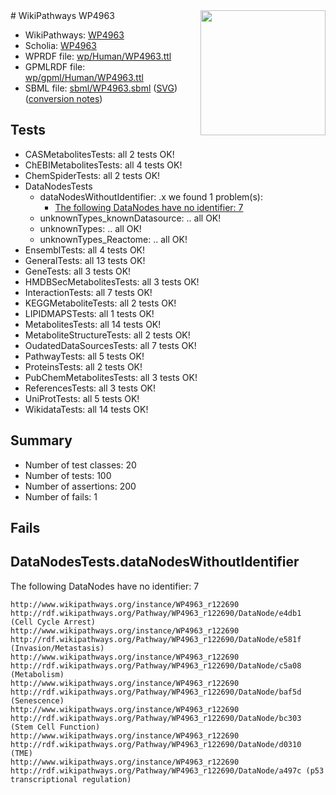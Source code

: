 <img style="float: right; width: 200px" src="../logo.png" />
# WikiPathways WP4963

* WikiPathways: [WP4963](https://identifiers.org/wikipathways:WP4963)
* Scholia: [WP4963](https://scholia.toolforge.org/wikipathways/WP4963)
* WPRDF file: [wp/Human/WP4963.ttl](../wp/Human/WP4963.ttl)
* GPMLRDF file: [wp/gpml/Human/WP4963.ttl](../wp/gpml/Human/WP4963.ttl)
* SBML file: [sbml/WP4963.sbml](../sbml/WP4963.sbml) ([SVG](../sbml/WP4963.svg)) ([conversion notes](../sbml/WP4963.txt))

## Tests
* CASMetabolitesTests: all 2 tests OK!
* ChEBIMetabolitesTests: all 4 tests OK!
* ChemSpiderTests: all 2 tests OK!
* DataNodesTests
    * dataNodesWithoutIdentifier: .x we found 1 problem(s):
        * [The following DataNodes have no identifier: 7](#d2d32fa6)
    * unknownTypes_knownDatasource: .. all OK!
    * unknownTypes: .. all OK!
    * unknownTypes_Reactome: .. all OK!
* EnsemblTests: all 4 tests OK!
* GeneralTests: all 13 tests OK!
* GeneTests: all 3 tests OK!
* HMDBSecMetabolitesTests: all 3 tests OK!
* InteractionTests: all 7 tests OK!
* KEGGMetaboliteTests: all 2 tests OK!
* LIPIDMAPSTests: all 1 tests OK!
* MetabolitesTests: all 14 tests OK!
* MetaboliteStructureTests: all 2 tests OK!
* OudatedDataSourcesTests: all 7 tests OK!
* PathwayTests: all 5 tests OK!
* ProteinsTests: all 2 tests OK!
* PubChemMetabolitesTests: all 3 tests OK!
* ReferencesTests: all 3 tests OK!
* UniProtTests: all 5 tests OK!
* WikidataTests: all 14 tests OK!


## Summary

* Number of test classes: 20
* Number of tests: 100
* Number of assertions: 200
* Number of fails: 1

## Fails

<a name="d2d32fa6" />

## DataNodesTests.dataNodesWithoutIdentifier

The following DataNodes have no identifier: 7
```
http://www.wikipathways.org/instance/WP4963_r122690 http://rdf.wikipathways.org/Pathway/WP4963_r122690/DataNode/e4db1 (Cell Cycle Arrest)
http://www.wikipathways.org/instance/WP4963_r122690 http://rdf.wikipathways.org/Pathway/WP4963_r122690/DataNode/e581f (Invasion/Metastasis)
http://www.wikipathways.org/instance/WP4963_r122690 http://rdf.wikipathways.org/Pathway/WP4963_r122690/DataNode/c5a08 (Metabolism)
http://www.wikipathways.org/instance/WP4963_r122690 http://rdf.wikipathways.org/Pathway/WP4963_r122690/DataNode/baf5d (Senescence)
http://www.wikipathways.org/instance/WP4963_r122690 http://rdf.wikipathways.org/Pathway/WP4963_r122690/DataNode/bc303 (Stem Cell Function)
http://www.wikipathways.org/instance/WP4963_r122690 http://rdf.wikipathways.org/Pathway/WP4963_r122690/DataNode/d0310 (TME)
http://www.wikipathways.org/instance/WP4963_r122690 http://rdf.wikipathways.org/Pathway/WP4963_r122690/DataNode/a497c (p53 transcriptional regulation)
```

